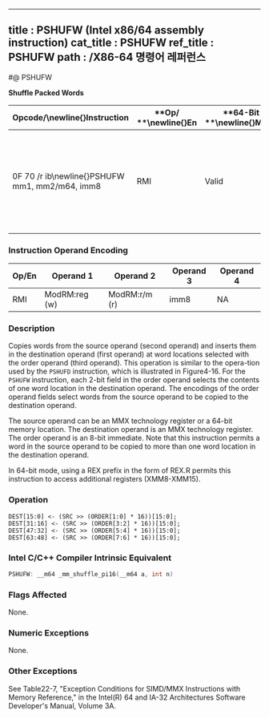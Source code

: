 ----------------------------
title : PSHUFW (Intel x86/64 assembly instruction)
cat_title : PSHUFW
ref_title : PSHUFW
path : /X86-64 명령어 레퍼런스
----------------------------
#@ PSHUFW

**Shuffle Packed Words**

|**Opcode/**\newline{}**Instruction**|**Op/ **\newline{}**En**|**64-Bit **\newline{}**Mode**|**Compat/**\newline{}**Leg Mode**|**Description**|
|------------------------------------|------------------------|-----------------------------|---------------------------------|---------------|
|0F 70 /r ib\newline{}PSHUFW mm1, mm2/m64, imm8|RMI|Valid |Valid|Shuffle the words in mm2/m64 based on the encoding in imm8 and store the result in mm1.|
### Instruction Operand Encoding


|Op/En|Operand 1|Operand 2|Operand 3|Operand 4|
|-----|---------|---------|---------|---------|
|RMI|ModRM:reg (w)|ModRM:r/m (r)|imm8|NA|
### Description


Copies words from the source operand (second operand) and inserts them in the destination operand (first operand) at word locations selected with the order operand (third operand). This operation is similar to the opera-tion used by the `PSHUFD` instruction, which is illustrated in Figure4-16. For the `PSHUFW` instruction, each 2-bit field in the order operand selects the contents of one word location in the destination operand. The encodings of the order operand fields select words from the source operand to be copied to the destination operand.

The source operand can be an MMX technology register or a 64-bit memory location. The destination operand is an MMX technology register. The order operand is an 8-bit immediate. Note that this instruction permits a word in the source operand to be copied to more than one word location in the destination operand.

In 64-bit mode, using a REX prefix in the form of REX.R permits this instruction to access additional registers (XMM8-XMM15).


### Operation

```info-verb
DEST[15:0] <- (SRC >> (ORDER[1:0] * 16))[15:0];
DEST[31:16] <- (SRC >> (ORDER[3:2] * 16))[15:0];
DEST[47:32] <- (SRC >> (ORDER[5:4] * 16))[15:0];
DEST[63:48] <- (SRC >> (ORDER[7:6] * 16))[15:0];
```

### Intel C/C++ Compiler Intrinsic Equivalent

```cpp
PSHUFW: __m64 _mm_shuffle_pi16(__m64 a, int n)
```
### Flags Affected


None.

### Numeric Exceptions


None.

### Other Exceptions


See Table22-7, "Exception Conditions for SIMD/MMX Instructions with Memory Reference," in the Intel(R) 64 and IA-32 Architectures Software Developer's Manual, Volume 3A.

